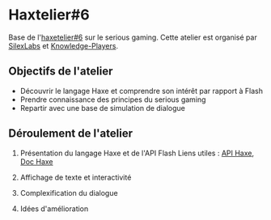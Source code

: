 Haxtelier#6
==========

Base de l'[haxetelier#6](http://www.silexlabs.org/180328/the-blog/haxetelier-6-serious-gaming-passez-a-haxe-pour-programmer-des-jeux/) sur le serious gaming.
Cette atelier est organisé par [SilexLabs](http://www.silexlabs.org) et [Knowledge-Players](http://www.knowledge-players.com/).

Objectifs de l'atelier
----------------------
* Découvrir le langage Haxe et comprendre son intérêt par rapport à Flash
* Prendre connaissance des principes du serious gaming
* Repartir avec une base de simulation de dialogue

Déroulement de l'atelier
------------------------

1. Présentation du langage Haxe et de l'API Flash
    Liens utiles : [API Haxe](http://api.haxe.org/), [Doc Haxe](http://haxe.org/doc/)
    
2. Affichage de texte et interactivité
3. Complexification du dialogue
4. Idées d'amélioration
